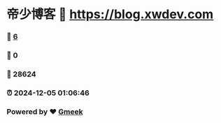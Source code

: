 # 帝少博客 :link: https://blog.xwdev.com 
### :page_facing_up: [6](https://blog.xwdev.com/tag.html) 
### :speech_balloon: 0 
### :hibiscus: 28624 
### :alarm_clock: 2024-12-05 01:06:46 
### Powered by :heart: [Gmeek](https://github.com/Meekdai/Gmeek)
